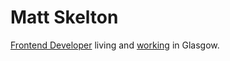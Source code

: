 # Matt Skelton
[Frontend Developer](https://github.com/mattskelton83) living and [working](https://www.linkedin.com/in/mskelton1983/) in Glasgow.
